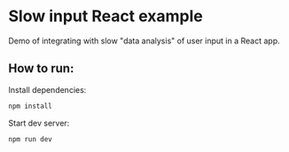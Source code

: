 # Slow input React example

Demo of integrating with slow "data analysis" of user input in a React app.

## How to run:

Install dependencies:

```sh
npm install
```

Start dev server:

```sh
npm run dev
```
